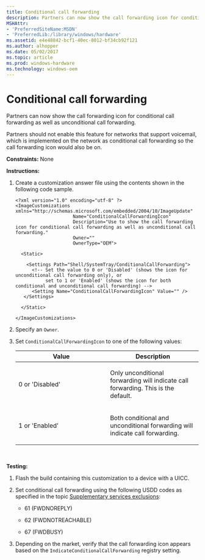 ```yaml
---
title: Conditional call forwarding
description: Partners can now show the call forwarding icon for conditional call forwarding as well as unconditional call forwarding.
MSHAttr:
- 'PreferredSiteName:MSDN'
- 'PreferredLib:/library/windows/hardware'
ms.assetid: e4e48842-bcf1-40ec-8012-bf34cb92f121
ms.author: alhopper
ms.date: 05/02/2017
ms.topic: article
ms.prod: windows-hardware
ms.technology: windows-oem
---
```


# Conditional call forwarding


Partners can now show the call forwarding icon for conditional call forwarding as well as unconditional call forwarding.

Partners should not enable this feature for networks that support voicemail, which is implemented on the network as conditional call forwarding so the call forwarding icon would also be on.

<a href="" id="constraints---none"></a>**Constraints:** None  

<a href="" id="instructions-"></a>**Instructions:**  
1.  Create a customization answer file using the contents shown in the following code sample.

    ```
    <?xml version="1.0" encoding="utf-8" ?>  
    <ImageCustomizations xmlns="http://schemas.microsoft.com/embedded/2004/10/ImageUpdate"  
                         Name="ConditionalCallForwardingIcon"  
                         Description="Use to show the call forwarding icon for conditional call forwarding as well as unconditional call forwarding."  
                         Owner=""  
                         OwnerType="OEM"> 
      
      <Static>  

        <Settings Path="Shell/SystemTray/ConditionalCallForwarding">  
          <!-- Set the value to 0 or 'Disabled' (shows the icon for unconditional call forwarding only), or
               set to 1 or 'Enabled' (shows the icon for both conditional and unconditional call forwarding) -->
          <Setting Name="ConditionalCallForwardingIcon" Value="" />    
       </Settings>  

      </Static>

    </ImageCustomizations>
    ```

2.  Specify an `Owner`.

3.  Set `ConditionalCallForwardingIcon` to one of the following values:

    <table>
    <colgroup>
    <col width="50%" />
    <col width="50%" />
    </colgroup>
    <thead>
    <tr class="header">
    <th>Value</th>
    <th>Description</th>
    </tr>
    </thead>
    <tbody>
    <tr class="odd">
    <td><p>0 or 'Disabled'</p></td>
    <td><p>Only unconditional forwarding will indicate call forwarding. This is the default.</p></td>
    </tr>
    <tr class="even">
    <td><p>1 or 'Enabled'</p></td>
    <td><p>Both conditional and unconditional forwarding will indicate call forwarding.</p></td>
    </tr>
    </tbody>
    </table>

     

<a href="" id="testing-"></a>**Testing:**  
1.  Flash the build containing this customization to a device with a UICC.

2.  Set conditional call forwarding using the following USDD codes as specified in the topic [Supplementary services exclusions](supplementary-services-exclusions.md):

    -   61 (FWDNOREPLY)

    -   62 (FWDNOTREACHABLE)

    -   67 (FWDBUSY)

3.  Depending on the market, verify that the call forwarding icon appears based on the `IndicateConditionalCallForwarding` registry setting.

 

 






